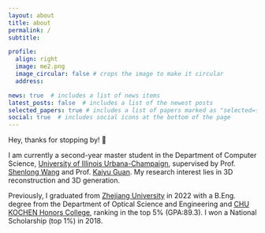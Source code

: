 ```yaml
---
layout: about
title: about
permalink: /
subtitle: 

profile:
  align: right
  image: me2.png
  image_circular: false # crops the image to make it circular
  address:

news: true  # includes a list of news items
latest_posts: false  # includes a list of the newest posts
selected_papers: true # includes a list of papers marked as "selected={true}"
social: true  # includes social icons at the bottom of the page
---
```


Hey, thanks for stopping by! 👋

I am currently a second-year master student in the Department of Computer Science, [University of Illinois Urbana-Champaign](https://illinois.edu/), supervised by Prof. [Shenlong Wang](https://shenlong.web.illinois.edu/) and Prof. [Kaiyu Guan](http://faculty.nres.illinois.edu/~kaiyuguan/). My research interest lies in 3D reconstruction and 3D generation.

Previously, I graduated from [Zhejiang University](https://www.zju.edu.cn/english/) in 2022 with a B.Eng. degree from the Department of Optical Science and Engineering and [CHU KOCHEN Honors College](http://ckc.zju.edu.cn/), ranking in the top 5% (GPA:89.3). I won a National Scholarship (top 1%) in 2018.